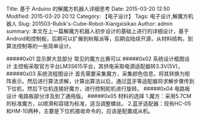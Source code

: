 Title: 基于 Arduino 的解魔方机器人详细思考
Date: 2015-03-20 12:50
Modified: 2015-03-20 20:12
Category: 【电子设计】
Tags: 电子设计,解魔方机器人
Slug: 201503-Rubik's-Cube-Robot-Xiangxisikao
Author: admin
summary: 本文在上一篇解魔方机器人初步设计的基础上进行的详细设计，基于Android和控制板，后期可以扩展到树莓派等，后期会陆续开源，从材料结构，到算法控制等的一些简单设计。

#####0x01 显示屏大显部分
常见的魔方比赛可以
#####0x02 系统设计框图设计
主控板采取官方平台LM3S615平台，其供电采取电源适配器转3.3V(5V)，
#####0x03 系统流程图设计
首先需要采集魔方，采集颜色信息，将其转换为矩阵表示。然后进行算法求解，计算出算法以后，通过蓝牙等适配器将求解步骤传到下位机，然后下位机连接好魔方，进行控制舵机进行旋转。
#####0x04 电路板设计
电路板部分涉及到了通用版。
#####0x05 材料的选择
1.魔方：采用5.7CM的标准魔方，以顺滑和容错为标准，适当调整螺丝。
2.蓝牙适配器：现有HC-05和HM-10两种，主要是下位机接收命令的，应该是配置成从机。
